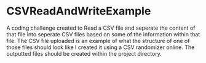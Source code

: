 # CSVReadAndWriteExample

A coding challenge created to Read a CSV file and seperate the content of that file into seperate CSV files based on some of the information within that file. 
The CSV file uploaded is an example of what the structure of one of those files should look like I created it using a CSV randomizer online.
The outputted files should be created within the project directory.
